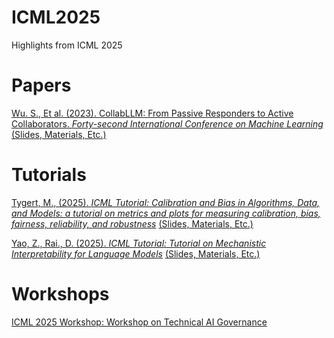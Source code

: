 # ICML2025
Highlights from ICML 2025

# Papers

[Wu. S., Et al. (2023). CollabLLM: From Passive Responders to Active Collaborators. *Forty-second International Conference on Machine Learning*](https://openreview.net/pdf?id=DmH4HHVb3y) [(Slides, Materials, Etc.)](https://icml.cc/virtual/2025/poster/45988)


# Tutorials

[Tygert, M., (2025). *ICML Tutorial: Calibration and Bias in Algorithms, Data, and Models: a tutorial on metrics and plots for measuring calibration, bias, fairness, reliability, and robustness*](https://icml.cc/virtual/2025/40003) [(Slides, Materials, Etc.)](https://zenodo.org/records/15253140)

[Yao, Z., Rai., D. (2025). *ICML Tutorial: Tutorial on Mechanistic Interpretability for Language Models*](https://icml.cc/virtual/2025/40007) [(Slides, Materials, Etc.)](https://ziyu-yao-nlp-lab.github.io/ICML25-MI-Tutorial.github.io/)

# Workshops

[ICML 2025 Workshop: Workshop on Technical AI Governance](https://icml.cc/virtual/2025/workshop/39964)

